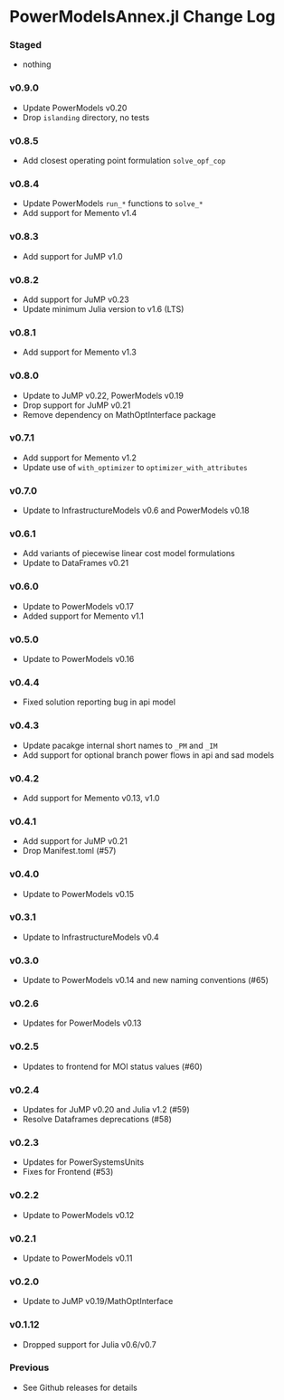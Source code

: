 PowerModelsAnnex.jl Change Log
==============================

### Staged
- nothing

### v0.9.0
- Update PowerModels v0.20
- Drop `islanding` directory, no tests

### v0.8.5
- Add closest operating point formulation `solve_opf_cop`

### v0.8.4
- Update PowerModels `run_*` functions to `solve_*`
- Add support for Memento v1.4

### v0.8.3
- Add support for JuMP v1.0

### v0.8.2
- Add support for JuMP v0.23
- Update minimum Julia version to v1.6 (LTS)

### v0.8.1
- Add support for Memento v1.3

### v0.8.0
- Update to JuMP v0.22, PowerModels v0.19
- Drop support for JuMP v0.21
- Remove dependency on MathOptInterface package

### v0.7.1
- Add support for Memento v1.2
- Update use of `with_optimizer` to `optimizer_with_attributes`

### v0.7.0
- Update to InfrastructureModels v0.6 and PowerModels v0.18

### v0.6.1
- Add variants of piecewise linear cost model formulations
- Update to DataFrames v0.21

### v0.6.0
- Update to PowerModels v0.17
- Added support for Memento v1.1

### v0.5.0
- Update to PowerModels v0.16

### v0.4.4
- Fixed solution reporting bug in api model

### v0.4.3
- Update pacakge internal short names to `_PM` and `_IM`
- Add support for optional branch power flows in api and sad models

### v0.4.2
- Add support for Memento v0.13, v1.0

### v0.4.1
- Add support for JuMP v0.21
- Drop Manifest.toml (#57)

### v0.4.0
- Update to PowerModels v0.15

### v0.3.1
- Update to InfrastructureModels v0.4

### v0.3.0
- Update to PowerModels v0.14 and new naming conventions (#65)

### v0.2.6
- Updates for PowerModels v0.13

### v0.2.5
- Updates to frontend for MOI status values (#60)

### v0.2.4
- Updates for JuMP v0.20 and Julia v1.2 (#59)
- Resolve Dataframes deprecations (#58)

### v0.2.3
- Updates for PowerSystemsUnits
- Fixes for Frontend (#53)

### v0.2.2
- Update to PowerModels v0.12

### v0.2.1
- Update to PowerModels v0.11

### v0.2.0
- Update to JuMP v0.19/MathOptInterface

### v0.1.12
- Dropped support for Julia v0.6/v0.7

### Previous
- See Github releases for details
